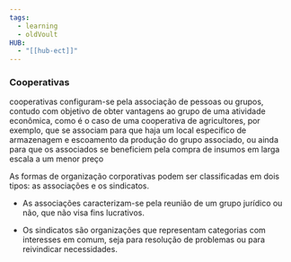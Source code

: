 ```yaml
---
tags:
  - learning
  - oldVoult
HUB:
  - "[[hub-ect]]"
---
```

### Cooperativas
cooperativas configuram-se pela associação de pessoas ou grupos, contudo com objetivo de obter vantagens ao grupo de uma atividade econômica, como é o caso de uma cooperativa de agricultores, por exemplo, que se associam para que haja um local especifico de armazenagem e escoamento da produção do grupo associado, ou ainda para que os associados se beneficiem pela compra de insumos em larga escala a um menor preço

As formas de organização corporativas podem ser classificadas em dois tipos: as associações e os sindicatos. 

- As associações caracterizam-se pela reunião de um grupo jurídico ou não, que não visa fins lucrativos. 

- Os sindicatos são organizações que representam categorias com interesses em comum, seja para resolução de problemas ou para reivindicar necessidades.